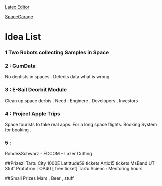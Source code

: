 [Latex Editor](http://www.latexeditor.org/)

[SpaceGarage](http://garage48.org/events/spacetech)

# Idea List

### 1 Two Robots collecting Samples in Space

### 2 : GumData 
No dentists in spaces . Detects data what is wrong

### 3 : E-Sail Deorbit Module
Clean up space derbis . 
Need : Enginere , Developers , Investors

### 4 : Project Apple Trips
Space tourists to take real apps. For a long space flights. Booking System for booking .

### 5 : 




Rohde&Schwarz - 
ECCOM - Lazer Cutting

##Prizez! 
Tartu City 1000E
Latittude59 tickets
Artic15 tickets
MsBand
UT Stuff
Prototron TOP40 [ free ticket]
Tartu Scienc : Mentoring hours

##Small Prizes
Mars , Beer ,  stuff



